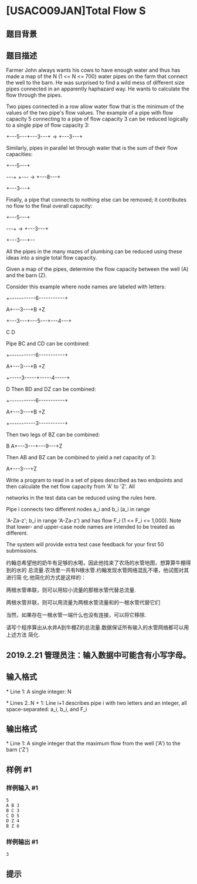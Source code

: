 # [USACO09JAN]Total Flow S

## 题目背景



## 题目描述

Farmer John always wants his cows to have enough water and thus has made a map of the N (1 <= N <= 700) water pipes on the farm that connect the well to the barn. He was surprised to find a wild mess of different size pipes connected in an apparently haphazard way. He wants to calculate the flow through the pipes.

Two pipes connected in a row allow water flow that is the minimum of the values of the two pipe's flow values. The example of a pipe with flow capacity 5 connecting to a pipe of flow capacity 3 can be reduced logically to a single pipe of flow capacity 3:

+---5---+---3---+    ->    +---3---+

Similarly, pipes in parallel let through water that is the sum of their flow capacities:

+---5---+

---+       +---    ->    +---8---+

+---3---+

Finally, a pipe that connects to nothing else can be removed; it contributes no flow to the final overall capacity:

+---5---+

---+               ->    +---3---+

+---3---+--

All the pipes in the many mazes of plumbing can be reduced using these ideas into a single total flow capacity.

Given a map of the pipes, determine the flow capacity between the well (A) and the barn (Z).

Consider this example where node names are labeled with letters:

+-----------6-----------+

A+---3---+B                      +Z

+---3---+---5---+---4---+

C       D

Pipe BC and CD can be combined:

+-----------6-----------+

A+---3---+B                      +Z

+-----3-----+-----4-----+

D
Then BD and DZ can be combined: 

+-----------6-----------+

A+---3---+B                      +Z

+-----------3-----------+

Then two legs of BZ can be combined: 

B
A+---3---+---9---+Z

Then AB and BZ can be combined to yield a net capacity of 3:

A+---3---+Z

Write a program to read in a set of pipes described as two endpoints and then calculate the net flow capacity from 'A' to 'Z'. All

networks in the test data can be reduced using the rules here.

Pipe i connects two different nodes a\_i and b\_i (a\_i in range

'A-Za-z'; b\_i in range 'A-Za-z') and has flow F\_i (1 <= F\_i <= 1,000). Note that lower- and upper-case node names are intended to be treated as different.

The system will provide extra test case feedback for your first 50 submissions.

约翰总希望他的奶牛有足够的水喝，因此他找来了农场的水管地图，想算算牛棚得到的水的 总流量.农场里一共有N根水管.约翰发现水管网络混乱不堪，他试图对其进行简 化.他简化的方式是这样的：

两根水管串联，则可以用较小流量的那根水管代替总流量.

两根水管并联，则可以用流量为两根水管流量和的一根水管代替它们

当然，如果存在一根水管一端什么也没有连接，可以将它移除.


请写个程序算出从水井A到牛棚Z的总流量.数据保证所有输入的水管网络都可以用上述方法 简化.

## 2019.2.21 管理员注：输入数据中可能含有小写字母。

## 输入格式

\* Line 1: A single integer: N

\* Lines 2..N + 1: Line i+1 describes pipe i with two letters and an integer, all space-separated: a\_i, b\_i, and F\_i


## 输出格式

\* Line 1: A single integer that the maximum flow from the well ('A') to the barn ('Z')


## 样例 #1

### 样例输入 #1
```
5 
A B 3 
B C 3 
C D 5 
D Z 4 
B Z 6 
```

### 样例输出 #1

```
3 
```

## 提示


